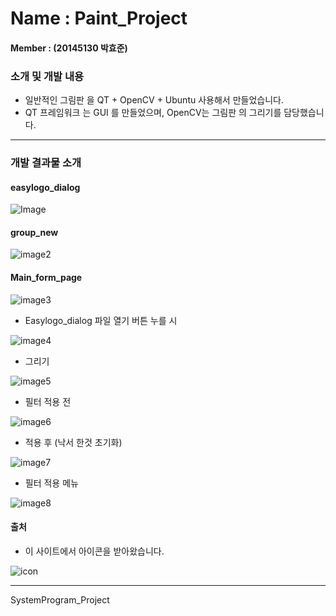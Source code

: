 # Name : Paint_Project

#### Member : (20145130 박효준)

### 소개 및 개발 내용

- 일반적인 그림판 을 QT + OpenCV + Ubuntu  사용해서 만들었습니다.
- QT 프레임워크 는 GUI 를 만들었으며, OpenCV는 그림판 의 그리기를 담당했습니다.

------

### 개발 결과물 소개

#### easylogo_dialog 

![Image](.\output\image\N1.png)



#### group_new 

![image2](.\output\image\N2.png)

#### Main_form_page

![image3](.\output\image\N3.png)

- Easylogo_dialog 파일 열기 버튼 누를 시

![image4](.\output\image\N4.png)

- 그리기 

![image5](.\output\image\N5.png)

- 필터 적용 전

![image6](.\output\image\N6.png)

- 적용 후 (낙서 한것 초기화)

![image7](.\output\image\N7.png)

- 필터 적용 메뉴

![image8](.\output\image\N8.png)

#### 출처

- 이 사이트에서 아이콘을 받아왔습니다.

![icon](./Main/image/Copyright.png)

------

SystemProgram_Project
